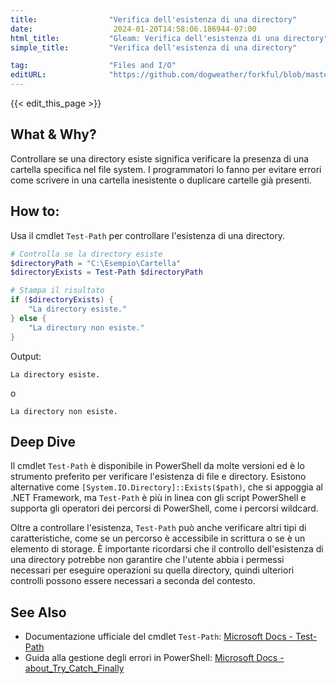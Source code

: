 ```yaml
---
title:                "Verifica dell'esistenza di una directory"
date:                  2024-01-20T14:58:06.186944-07:00
html_title:           "Gleam: Verifica dell'esistenza di una directory"
simple_title:         "Verifica dell'esistenza di una directory"

tag:                  "Files and I/O"
editURL:              "https://github.com/dogweather/forkful/blob/master/content/it/powershell/checking-if-a-directory-exists.md"
---
```


{{< edit_this_page >}}

## What & Why?

Controllare se una directory esiste significa verificare la presenza di una cartella specifica nel file system. I programmatori lo fanno per evitare errori come scrivere in una cartella inesistente o duplicare cartelle già presenti.

## How to:

Usa il cmdlet `Test-Path` per controllare l'esistenza di una directory.
 
```PowerShell
# Controlla se la directory esiste
$directoryPath = "C:\Esempio\Cartella"
$directoryExists = Test-Path $directoryPath

# Stampa il risultato
if ($directoryExists) {
    "La directory esiste."
} else {
    "La directory non esiste."
}
```

Output:
```
La directory esiste.
```
o 
```
La directory non esiste.
```

## Deep Dive

Il cmdlet `Test-Path` è disponibile in PowerShell da molte versioni ed è lo strumento preferito per verificare l'esistenza di file e directory. Esistono alternative come `[System.IO.Directory]::Exists($path)`, che si appoggia al .NET Framework, ma `Test-Path` è più in linea con gli script PowerShell e supporta gli operatori dei percorsi di PowerShell, come i percorsi wildcard.

Oltre a controllare l'esistenza, `Test-Path` può anche verificare altri tipi di caratteristiche, come se un percorso è accessibile in scrittura o se è un elemento di storage. È importante ricordarsi che il controllo dell'esistenza di una directory potrebbe non garantire che l'utente abbia i permessi necessari per eseguire operazioni su quella directory, quindi ulteriori controlli possono essere necessari a seconda del contesto.

## See Also

- Documentazione ufficiale del cmdlet `Test-Path`: [Microsoft Docs - Test-Path](https://docs.microsoft.com/en-us/powershell/module/microsoft.powershell.management/test-path)
- Guida alla gestione degli errori in PowerShell: [Microsoft Docs - about_Try_Catch_Finally](https://docs.microsoft.com/en-us/powershell/scripting/learn/deep-dives/everything-about-exceptions)
